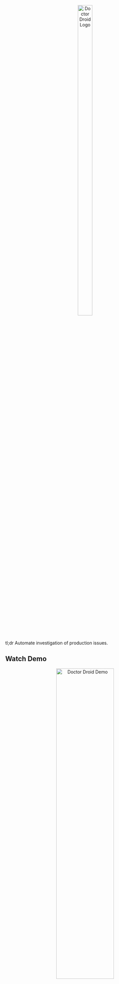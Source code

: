 

<p align="center">
  <img src="https://drdroid-public-content.s3.us-west-2.amazonaws.com/github-cover-image.png" alt="Doctor Droid Logo" width="30%" height="50%">

</p>

<br>

tl;dr Automate investigation of production issues.

## Watch Demo
<p align="center">
  <img src="https://drdroid-public-content.s3.us-west-2.amazonaws.com/automate-investigations-thumbnail-github.png" alt="Doctor Droid Demo" width="60%" height="50%">

</p>

<br>

## How does Doctor Droid automate investigations?

Doctor Droid is a bot that can automatically go to 15+ types of observability tools & servers, run commands and fetch data for you whenever you receive an alert.

This helps reduce the time taken to investigate an issue and can potentially completely automate it.


<p align="center">
  <img src="https://drdroid-public-content.s3.us-west-2.amazonaws.com/doctor-droid-automation.png" alt="How Doctor Droid works" width="75%" height="50%">
</p>

<br>

## How to configure Investigations in Doctor Droid?

You can **create PlayBooks** to configure investigations. **PlayBooks are intelligent documents that are connected to every part of your stack** where you might need to look for monitoring -- you can fetch logs, metrics, query databases, run commands on remote servers, fetch container data and even define custom API calls.

<p align="center">
  <img src="https://drdroid-public-content.s3.us-west-2.amazonaws.com/sample-investigation-playbook.png" alt="How Doctor Droid works" width="75%" height="50%">
</p>


### Playground:
* The [sandbox](https://sandbox.drdroid.io/) has a few sample playbooks created.
* You can also check out the [#demo-alerts channel](https://join.slack.com/t/doctor-droid-demo/shared_invite/zt-2h6eap61w-Bmz76OEU6IykmDy673R1qQ) in community Slack workspace to see how automated replies are received for alerts.

## Getting Started

#### 1. [Documentation](https://docs.drdroid.io)

#### 2. Installation

Use this command to get started using Docker:
```
docker-compose -f deploy.docker-compose.yaml up -d
```
Looking for Helm chart or custom branch deployment? Read our installation doc [here](https://docs.drdroid.io/docs/installation).

#### 3. Learn more: Watch tutorials on our [YouTube](https://www.youtube.com/@DrDroidDev) channel

## Connect with us:
* Want to contribute? Read our [contribution guidelines](/CONTRIBUTION.md).

* For Feedback or Feature Requests: Share with us in Slack or Github issues.

* Bug Report? Create a [jam](https://jam.dev/) and share it with us on Github or Slack!

<center>

[Slack Community](https://join.slack.com/t/doctor-droid-demo/shared_invite/zt-2h6eap61w-Bmz76OEU6IykmDy673R1qQ)
| [Roadmap](/ROADMAP.md) | [Docs](https://docs.drdroid.io)
</center>
